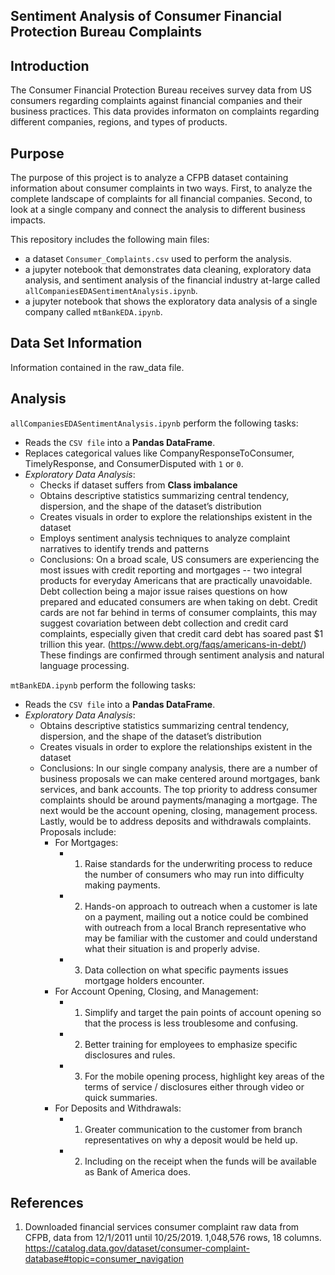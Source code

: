 ## Sentiment Analysis of Consumer Financial Protection Bureau Complaints

## Introduction
The Consumer Financial Protection Bureau receives survey data from US consumers regarding complaints against financial companies and their business practices.  This data provides informaton on complaints regarding different companies, regions, and types of products.

## Purpose
The purpose of this project is to analyze a CFPB dataset containing information about consumer complaints in two ways.  First, to analyze 
the complete landscape of complaints for all financial companies.  Second, to 
look at a single company and connect the analysis to different business impacts.

This repository includes the following main files:

* a dataset `Consumer_Complaints.csv` used to perform the analysis.
* a jupyter notebook that demonstrates data cleaning, exploratory data analysis, and sentiment analysis of the financial industry at-large called `allCompaniesEDASentimentAnalysis.ipynb`. 
* a jupyter notebook that shows the exploratory data analysis of a single company called `mtBankEDA.ipynb`.  


## Data Set Information
Information contained in the raw_data file.

## Analysis

`allCompaniesEDASentimentAnalysis.ipynb` perform the following tasks:

* Reads the `CSV file` into a **Pandas DataFrame**.
* Replaces categorical values like CompanyResponseToConsumer, TimelyResponse, and ConsumerDisputed with `1` or `0`.
* *Exploratory Data Analysis*:
    - Checks if dataset suffers from **Class imbalance**
    - Obtains descriptive statistics summarizing central tendency, dispersion, and the shape of the dataset’s distribution
    - Creates visuals in order to explore the relationships existent in the dataset
    - Employs sentiment analysis techniques to analyze complaint narratives to identify trends and patterns
    - Conclusions:  On a broad scale, US consumers are experiencing the most issues with credit reporting and mortgages -- two integral products for everyday Americans that are practically unavoidable. Debt collection being a major issue raises questions on how prepared and educated consumers are when taking on debt. Credit cards are not far behind in terms of consumer complaints, this may suggest covariation between debt collection and credit card complaints, especially given that credit card debt has soared past $1 trillion this year. (https://www.debt.org/faqs/americans-in-debt/)  These findings are confirmed through sentiment analysis and natural language processing.

`mtBankEDA.ipynb` perform the following tasks:

* Reads the `CSV file` into a **Pandas DataFrame**.
* *Exploratory Data Analysis*:
    - Obtains descriptive statistics summarizing central tendency, dispersion, and the shape of the dataset’s distribution
    - Creates visuals in order to explore the relationships existent in the dataset
    - Conclusions:  In our single company analysis, there are a number of business proposals we can make centered around mortgages, bank services, and bank accounts. The top priority to address consumer complaints should be around payments/managing a mortgage. The next would be the account opening, closing, management process. Lastly, would be to address deposits and withdrawals complaints.  Proposals include: 
        * For Mortgages: 
            - 1. Raise standards for the underwriting process to reduce the number of consumers who may run into difficulty making payments. 
            - 2. Hands-on approach to outreach when a customer is late on a payment, mailing out a notice could be combined with outreach from a local Branch representative who may be familiar with the customer and could understand what their situation is and properly advise.
            - 3. Data collection on what specific payments issues mortgage holders encounter.
        * For Account Opening, Closing, and Management: 
            - 1. Simplify and target the pain points of account opening so that the process is less troublesome and confusing. 
            - 2. Better training for employees to emphasize specific disclosures and rules. 
            - 3. For the mobile opening process, highlight key areas of the terms of service / disclosures either through video or quick summaries. 
        * For Deposits and Withdrawals: 
            - 1. Greater communication to the customer from branch representatives on why a deposit would be held up. 
            - 2. Including on the receipt when the funds will be available as Bank of America does.


## References
1. Downloaded financial services consumer complaint raw data from CFPB, data from 12/1/2011 until 10/25/2019.  1,048,576 rows, 18 columns. https://catalog.data.gov/dataset/consumer-complaint-database#topic=consumer_navigation
